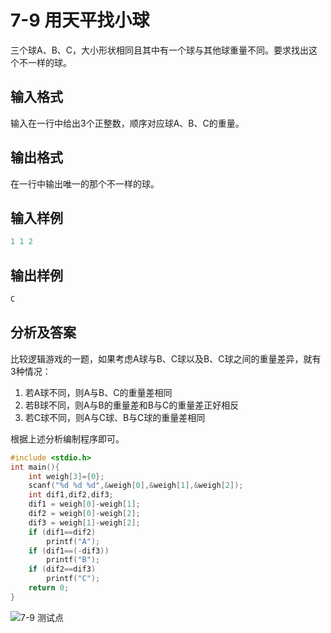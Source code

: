 # 7-9 用天平找小球

三个球A、B、C，大小形状相同且其中有一个球与其他球重量不同。要求找出这个不一样的球。

## 输入格式

输入在一行中给出3个正整数，顺序对应球A、B、C的重量。

## 输出格式

在一行中输出唯一的那个不一样的球。

## 输入样例

```c
1 1 2
```

## 输出样例

```c
C
```

## 分析及答案

比较逻辑游戏的一题，如果考虑A球与B、C球以及B、C球之间的重量差异，就有3种情况：

1. 若A球不同，则A与B、C的重量差相同
2. 若B球不同，则A与B的重量差和B与C的重量差正好相反
3. 若C球不同，则A与C球、B与C球的重量差相同

根据上述分析编制程序即可。

```c
#include <stdio.h>
int main(){
    int weigh[3]={0};
    scanf("%d %d %d",&weigh[0],&weigh[1],&weigh[2]);
    int dif1,dif2,dif3;
    dif1 = weigh[0]-weigh[1];
    dif2 = weigh[0]-weigh[2];
    dif3 = weigh[1]-weigh[2];
    if (dif1==dif2)
        printf("A");
    if (dif1==(-dif3))
        printf("B");
    if (dif2==dif3)
        printf("C");
    return 0;
}
```

![7-9 测试点](https://picb.waku.icu/picb/2024/05/11/202405112116369.png)